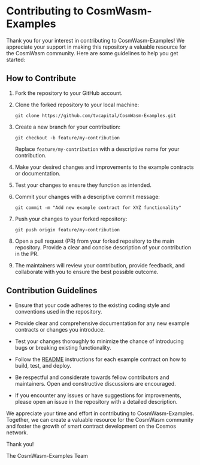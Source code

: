 # Contributing to CosmWasm-Examples

Thank you for your interest in contributing to CosmWasm-Examples! We appreciate your support in making this repository a valuable resource for the CosmWasm community. Here are some guidelines to help you get started:

## How to Contribute

1. Fork the repository to your GitHub account.

2. Clone the forked repository to your local machine:

   ```
   git clone https://github.com/tvcapital/CosmWasm-Examples.git
   ```

3. Create a new branch for your contribution:

   ```
   git checkout -b feature/my-contribution
   ```

   Replace `feature/my-contribution` with a descriptive name for your contribution.

4. Make your desired changes and improvements to the example contracts or documentation.

5. Test your changes to ensure they function as intended.

6. Commit your changes with a descriptive commit message:

   ```
   git commit -m "Add new example contract for XYZ functionality"
   ```

7. Push your changes to your forked repository:

   ```
   git push origin feature/my-contribution
   ```

8. Open a pull request (PR) from your forked repository to the main repository. Provide a clear and concise description of your contribution in the PR.

9. The maintainers will review your contribution, provide feedback, and collaborate with you to ensure the best possible outcome.

## Contribution Guidelines

- Ensure that your code adheres to the existing coding style and conventions used in the repository.

- Provide clear and comprehensive documentation for any new example contracts or changes you introduce.

- Test your changes thoroughly to minimize the chance of introducing bugs or breaking existing functionality.

- Follow the [README](https://github.com/tvcapital/CosmWasm-Examples) instructions for each example contract on how to build, test, and deploy.

- Be respectful and considerate towards fellow contributors and maintainers. Open and constructive discussions are encouraged.

- If you encounter any issues or have suggestions for improvements, please open an issue in the repository with a detailed description.

We appreciate your time and effort in contributing to CosmWasm-Examples. Together, we can create a valuable resource for the CosmWasm community and foster the growth of smart contract development on the Cosmos network.

Thank you!

The CosmWasm-Examples Team
